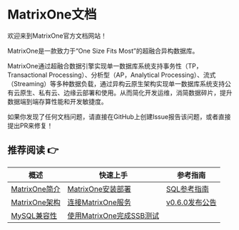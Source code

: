 # **MatrixOne文档**

欢迎来到MatrixOne官方文档网站！

MatrixOne是一款致力于“One Size Fits Most”的超融合异构数据库。

MatrixOne通过超融合数据引擎实现单一数据库系统支持事务性（TP，Transactional Processing）、分析型（AP，Analytical Processing）、流式（Streaming）等多种数据负载，通过异构云原生架构实现单一数据库系统支持公有云原生、私有云、边缘云部署和使用。从而简化开发运维，消简数据碎片，提升数据端到端存算性能和开发敏捷度。  

如果你发现了任何文档问题，请直接在GitHub上创建Issue报告该问题，或者直接提出PR来修复！

## **推荐阅读 👉**

|  概述   | 快速上手  |  参考指南  
|  ----  | ----  |  ----  
| [MatrixOne简介](MatrixOne/Overview/matrixone-introduction.md)  | [MatrixOne安装部署](MatrixOne/Get-Started/install-standalone-matrixone.md) | 	[SQL参考指南](MatrixOne/Reference/SQL-Reference/Data-Definition-Statements/create-database.md)
| [MatrixOne架构](MatrixOne/Overview/matrixone-architecture.md)  | [连接MatrixOne服务](MatrixOne/Get-Started/connect-to-matrixone-server.md) | [v0.6.0发布公告](MatrixOne/Release-Notes/v0.6.0.md)
| [MySQL兼容性](MatrixOne/Overview/mysql-compatibility.md)  | [使用MatrixOne完成SSB测试](MatrixOne/Tutorial/SSB-test-with-matrixone.md)

